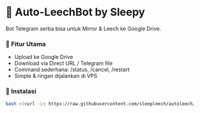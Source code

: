 # 🧠 Auto-LeechBot by Sleepy

Bot Telegram serba bisa untuk Mirror & Leech ke Google Drive.

### 🔧 Fitur Utama
- Upload ke Google Drive
- Download via Direct URL / Telegram file
- Command sederhana: /status, /cancel, /restart
- Simple & ringan dijalankan di VPS

### 🚀 Instalasi
```bash
bash <(curl -Ls https://raw.githubusercontent.com/sleepleech/autoleech/main/setup.sh)
